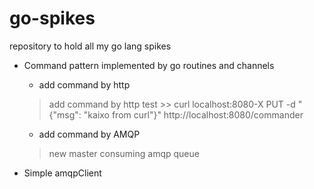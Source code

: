 # go-spikes
repository to  hold all my go lang spikes

* Command pattern implemented by go routines and channels
    * add command by http 
    > add command by http test >> curl localhost:8080-X PUT -d "{\"msg\": \"kaixo from curl\"}" http://localhost:8080/commander
    >
    
    * add command by AMQP
    > new master consuming amqp  queue 

* Simple amqpClient
